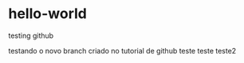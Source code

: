 # hello-world
testing github


testando o novo branch criado no tutorial de github
teste
teste
teste2
